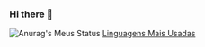 ### Hi there 👋

![Anurag's Meus Status ](https://github-readme-stats.vercel.app/api?username=Arthur-Prates&show_icons=true&bg_color=00000000) [Linguagens Mais Usadas](https://github-readme-stats.vercel.app/api/top-langs/?username=Arthur-Prates&layout=compact)

